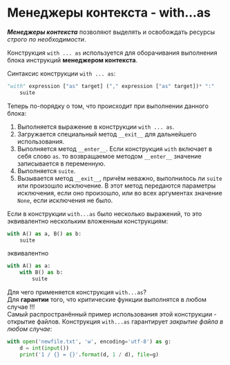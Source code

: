 # Менеджеры контекста - with...as

***Менеджеры контекста*** позволяют выделять и освобождать ресурсы *строго по необходимости*. 

Конструкция `with ... as` используется для оборачивания выполнения блока 
инструкций **менеджером контекста**.

Синтаксис конструкции `with ... as`:
```python
"with" expression ["as" target] ("," expression ["as" target])* ":"
    suite
```
Теперь по-порядку о том, что происходит при выполнении данного блока:
1. Выполняется выражение в конструкции `with ... as`.
2. Загружается специальный метод `__exit__` для дальнейшего использования.
3. Выполняется метод `__enter__`. Если конструкция `with` включает в себя слово `as`.
то возвращаемое методом `__enter__` значение записывается в переменную.
4. Выполняется `suite`.
5. Вызывается метод `__exit__`, причём неважно, выполнилось ли `suite` или произошло 
исключение. В этот метод передаются параметры исключения, если оно произошло, 
или во всех аргументах значение `None`, если исключения не было.

Если в конструкции `with...as` было несколько выражений, то это эквивалентно нескольким 
вложенным конструкциям:
```python
with A() as a, B() as b:
    suite
```
эквивалентно
```python
with A() as a:
    with B() as b:
        suite
```
Для чего применяется конструкция `with...as`? <br> 
Для **гарантии** того, что критические функции выполнятся в любом случае !!! <br>
Самый распространённый пример использования этой конструкции - открытие файлов.
Конструкция `with...as` гарантирует *закрытие файла в любом случае*:
```python
with open('newfile.txt', 'w', encoding='utf-8') as g:
    d = int(input())
    print('1 / {} = {}'.format(d, 1 / d), file=g)
```
